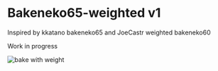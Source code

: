 # Bakeneko65-weighted v1
Inspired by kkatano bakeneko65 and JoeCastr weighted bakeneko60

Work in progress

![bake with weight](https://user-images.githubusercontent.com/79072507/167282907-844f5167-c5bb-4a6b-bd1f-3fd177c75fef.PNG)
